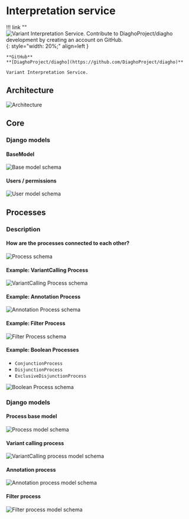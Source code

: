 # Interpretation service

!!! link ""
    ![Variant Interpretation Service. Contribute to DiaghoProject/diagho development by creating an account on GitHub.](https://avatars.githubusercontent.com/u/77725721?s=400&v=4){: style="width: 20%;" align=left }

    **GitHub**  
    **[DiaghoProject/diagho](https://github.com/DiaghoProject/diagho)**

    Variant Interpretation Service.

## Architecture
![Architecture](/architecture/interpretation/images/Diagho_Interpretation.png)

## Core

### Django models

#### BaseModel
![Base model schema](interpretation/images/base_model_schema.svg)

#### Users / permissions
![User model schema](interpretation/images/user_model_schema.svg)

## Processes

### Description

#### How are the processes connected to each other?
![Process schema](interpretation/images/base_process_schema.svg)

#### Example: VariantCalling Process
![VariantCalling Process schema](interpretation/images/variant_calling_process_schema.svg)

#### Example: Annotation Process
![Annotation Process schema](interpretation/images/annotation_process_schema.svg)

#### Example: Filter Process
![Filter Process schema](interpretation/images/filter_process_schema.svg)

#### Example: Boolean Processes
- `ConjunctionProcess`
- `DisjunctionProcess`
- `ExclusiveDisjunctionProcess`

![Boolean Process schema](interpretation/images/boolean_process_schema.svg)


### Django models

#### Process base model
![Process model schema](interpretation/images/process_model_schema.svg)

#### Variant calling process
![VariantCalling process model schema](interpretation/images/variant_calling_process_model_schema.svg)

#### Annotation process
![Annotation process model schema](interpretation/images/annotation_process_model_schema.svg)

#### Filter process
![Filter process model schema](interpretation/images/filter_process_model_schema.svg)
